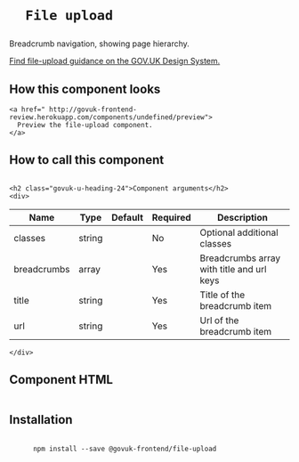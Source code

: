
  

  

  <h1 class="govuk-u-heading-36">
    
      File upload
    
  </h1>

  <p class="govuk-u-core-24">
    
  Breadcrumb navigation, showing page hierarchy.

  </p>

  <p class="govuk-u-copy-19">
    <a href="
  http://www.linktodesignsystem.com
">
      Find file-upload guidance on the GOV.UK Design System.
    </a>
  </p>

  <h2 class="govuk-u-heading-24">How this component looks</h2>
  <div>
    
      
    
  </div>

  <p class="govuk-u-copy-19">
    
    <a href=" http://govuk-frontend-review.herokuapp.com/components/undefined/preview">
      Preview the file-upload component.
    </a>
  </p>

  <h2 class="govuk-u-heading-24">How to call this component</h2>
  <pre><code></code></pre>

  
    <h2 class="govuk-u-heading-24">Component arguments</h2>
    <div>
      

<!-- TODO: Use the table macro here and pass it component argument data -->

| Name        | Type   | Default | Required | Description
|---          |---     |---      |---       |---
| classes     | string |         | No       | Optional additional classes
| breadcrumbs | array  |         | Yes      | Breadcrumbs array with title and url keys
| title       | string |         | Yes      | Title of the breadcrumb item
| url         | string |         | Yes      | Url of the breadcrumb item


    </div>
  

  <h2 class="govuk-u-heading-24">Component HTML</h2>
  <pre><code></code></pre>

  
  <h2 class="govuk-u-heading-24">Installation</h2>
  <pre>
    <code>
      npm install --save @govuk-frontend/file-upload
    </code>
  </pre>
  



